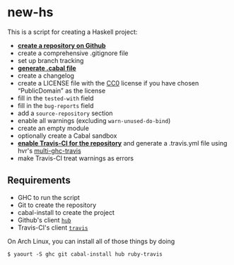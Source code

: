 # new-hs

This is a script for creating a Haskell project:

* <u>**create a repository on Github**</u>
* create a comprehensive .gitignore file
* set up branch tracking
* <u>**generate .cabal file**</u>
* create a changelog
* create a LICENSE file with the [CC0](https://creativecommons.org/publicdomain/zero/1.0/legalcode) license if you have chosen “PublicDomain” as the license
* fill in the `tested-with` field
* fill in the `bug-reports` field
* add a `source-repository` section
* enable all warnings (excluding `warn-unused-do-bind`)
* create an empty module
* optionally create a Cabal sandbox
* <u>**enable [Travis-CI](http://travis-ci.org/) for the repository**</u> and generate a .travis.yml file using hvr's [multi-ghc-travis](https://github.com/hvr/multi-ghc-travis)
* make Travis-CI treat warnings as errors

## Requirements

* GHC to run the script
* Git to create the repository
* cabal-install to create the project
* Github's client [`hub`](https://github.com/github/hub)
* Travis-CI's client [`travis`](https://github.com/travis-ci/travis.rb)

On Arch Linux, you can install all of those things by doing

    $ yaourt -S ghc git cabal-install hub ruby-travis
